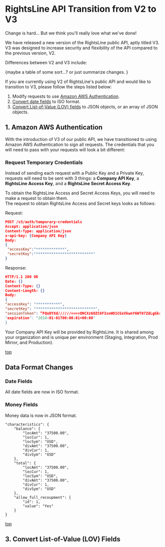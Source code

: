 ﻿# RightsLine API Transition from V2 to V3 

Change is hard... But we think you'll really love what we've done!  

We have released a new version of the RightsLine public API, aptly titled V3.
V3 was designed to increase security and flexibility of the API compared to the previous version, V2.  

Differences between V2 and V3 include:

{maybe a table of some sort...?  or just summarize changes. }

If you are currently using V2 of RightsLine's public API and would like to transition to V3, please follow the steps listed below:

1. Modify requests to use [Amazon AWS Authentication](#amazon-aws-authentication).
2. [Convert date fields](#convert-date-fields) to ISO format.
3. [Convert List-of-Value (LOV) fields](#convert-list\-of\-value-\(lov\)-fields)  to JSON objects, or an array of JSON objects.


## 1. Amazon AWS Authentication

With the introduction of V3 of our public API, we have transitioned to using Amazon AWS Authentication to sign all requests.  The credentials that you will need to pass with your requests will look a bit different:

### Request Temporary Credentials
Instead of sending each request with a Public Key and a Private Key, requests will need to be sent with 3 things:  a **Company API Key**, a **RightsLine Access Key**, and a **RightsLine Secret Access Key**.
 
To obtain the RightsLine Access and Secret Access Keys, you will need to make a request to obtain them.  
The request to obtain RightsLine Access and Secret keys looks as follows:

Request:
``` json 
POST /v3/auth/temporary-credentials
Accept: application/json
Content-Type: application/json
x-api-key: {Company API Key}
Body:
{
 "accessKey":"*************",
 "secretKey":"**************************"
}
```
Response:
``` json 
HTTP/1.1 200 OK
Date: {}
Content-Type: {}
Content-Length: {}
Body:
{
"accessKey": "***********",
"secretKey": "***************************",
"sessionToken": “FQoDYXd//////====ONCXz6OZC6FIxoWO1CGxVkwnY6WT07ZdLgGkr5ZkRCnGpa5uiF5KKbgMMWyQjKIazeyarBvXleDQmJznO4tBKq3U709cY20lVkdzHwAJQ5HXWHVop6w6cRy8uyOFPZ9fPD79PJ0L9KUkSo9uIG8DUK7PRvs4eAtIQQFdW+j2eHx6sUlF====34098qojfaof",
"expiration": "2018-01-01T00:00:01+00:00"
}
```
Your Company API Key will be provided by RightsLine.  It is shared among your organization and is unique per environment (Staging, Integration, Prod Mirror, and Production).  

[top](#rightsline-api-transition-from-v2-to-v3)

## Data Format Changes

### Date Fields
All date fields are now in ISO format.  

### Money Fields
Money data is now in JSON format. 

    "characteristics": {
        "balance": {
            "locAmt": "37500.00",
            "locCur": 1,
            "locSym": "USD",
            "divAmt": "37500.00",
            "divCur": 1,
            "divSym": "USD"
        },
        "total": {
            "locAmt": "37500.00",
            "locCur": 1,
            "locSym": "USD",
            "divAmt": "37500.00",
            "divCur": 1,
            "divSym": "USD"
        },
        "allow_full_recoupment": {
            "id": 1,
            "value": "Yes"
        }
    }
[top](#rightsline-api-transition-from-v2-to-v3)

## 3. Convert List-of-Value (LOV) Fields
